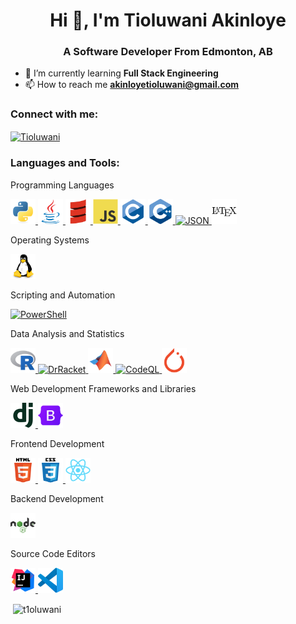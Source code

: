 <h1 align="center">Hi 👋, I'm Tioluwani Akinloye</h1>
<h3 align="center">A Software Developer From Edmonton, AB</h3>

- 🌱 I’m currently learning **Full Stack Engineering**
- 📫 How to reach me **akinloyetioluwani@gmail.com**

<h3 align="left">Connect with me:</h3>
<p align="left">
<a href="https://www.linkedin.com/in/tioluwani-akinloye-255a481b7/" target="blank"><img align="center" src="https://raw.githubusercontent.com/rahuldkjain/github-profile-readme-generator/master/src/images/icons/Social/linked-in-alt.svg" alt="Tioluwani" height="30" width="40" /></a>
</p>

<h3 align="left">Languages and Tools:</h3>
<p align="left">
  <!-- Programming Languages -->
  <p>Programming Languages</p>
  <a href="https://www.python.org" target="_blank" rel="noreferrer">
    <img src="https://raw.githubusercontent.com/devicons/devicon/master/icons/python/python-original.svg" alt="Python" width="40" height="40"/>
  </a>
  <a href="https://www.java.com" target="_blank" rel="noreferrer">
    <img src="https://raw.githubusercontent.com/devicons/devicon/master/icons/java/java-original.svg" alt="Java" width="40" height="40"/>
  </a>
  <a href="https://www.scala-lang.org/" target="_blank" rel="noreferrer">
    <img src="https://raw.githubusercontent.com/devicons/devicon/master/icons/scala/scala-original.svg" alt="Scala" width="40" height="40"/>
  </a>
  <a href="https://developer.mozilla.org/en-US/docs/Web/JavaScript" target="_blank" rel="noreferrer">
    <img src="https://raw.githubusercontent.com/devicons/devicon/master/icons/javascript/javascript-original.svg" alt="JavaScript" width="40" height="40"/>
  </a>
  <a href="https://www.cprogramming.com/" target="_blank" rel="noreferrer">
    <img src="https://raw.githubusercontent.com/devicons/devicon/master/icons/c/c-original.svg" alt="C" width="40" height="40"/>
  </a>
  <a href="https://www.cplusplus.com/" target="_blank" rel="noreferrer">
    <img src="https://raw.githubusercontent.com/devicons/devicon/master/icons/cplusplus/cplusplus-original.svg" alt="C++" width="40" height="40"/>
  </a>
  <a href="https://www.json.org/" target="_blank" rel="noreferrer">
    <img src="https://simpleicons.org/icons/json.svg" alt="JSON" width="40" height="40"/>
  </a>
  </a>
  <a href="https://www.latex-project.org/" target="_blank" rel="noreferrer">
    <img src="https://raw.githubusercontent.com/devicons/devicon/master/icons/latex/latex-original.svg" alt="LaTeX" width="40" height="40"/>
  </a>
  <br>

  <!-- Operating Systems -->
  <p>Operating Systems</p>
  <a href="https://www.linux.org/" target="_blank" rel="noreferrer">
    <img src="https://raw.githubusercontent.com/devicons/devicon/master/icons/linux/linux-original.svg" alt="Linux" width="40" height="40"/>
  </a>
  <br>

  <!-- Scripting and Automation -->
  <p>Scripting and Automation</p>
  <a href="https://docs.microsoft.com/en-us/powershell/" target="_blank" rel="noreferrer">
    <img src="https://img.icons8.com/color/48/000000/powershell.png" alt="PowerShell" width="40" height="40"/>
  </a>
  <br>

  <!-- Data Analysis and Statistics -->
  <p>Data Analysis and Statistics</p>
  <a href="https://www.r-project.org/" target="_blank" rel="noreferrer">
    <img src="https://raw.githubusercontent.com/devicons/devicon/master/icons/r/r-original.svg" alt="R" width="40" height="40"/>
  </a>
  <a href="https://racket-lang.org/" target="_blank" rel="noreferrer">
    <img src="https://simpleicons.org/icons/racket.svg" alt="DrRacket" width="40" height="40"/>
  </a>
  <a href="https://www.mathworks.com/products/matlab.html" target="_blank" rel="noreferrer">
    <img src="https://raw.githubusercontent.com/devicons/devicon/master/icons/matlab/matlab-original.svg" alt="Matlab" width="40" height="40"/>
  </a>
  <a href="https://securitylab.github.com/tools/codeql" target="_blank" rel="noreferrer">
    <img src="https://simpleicons.org/icons/codeql.svg" alt="CodeQL" width="40" height="40"/>
  </a>
  <a href="https://pytorch.org/" target="_blank" rel="noreferrer">
    <img src="https://raw.githubusercontent.com/devicons/devicon/master/icons/pytorch/pytorch-original.svg" alt="PyTorch" width="40" height="40"/>
  </a>
  <br>

  <!-- Web Development Frameworks and Libraries -->
  <p>Web Development Frameworks and Libraries</p>
  <a href="https://www.djangoproject.com/" target="_blank" rel="noreferrer">
    <img src="https://raw.githubusercontent.com/devicons/devicon/master/icons/django/django-plain.svg" alt="Django" width="40" height="40"/>
  </a>
  <a href="https://getbootstrap.com/" target="_blank" rel="noreferrer">
    <img src="https://raw.githubusercontent.com/devicons/devicon/master/icons/bootstrap/bootstrap-original.svg" alt="Bootstrap" width="40" height="40"/>
  </a>
  <br>

  <!-- Frontend Development -->
  <p>Frontend Development</p>
  <a href="https://www.w3.org/html/" target="_blank" rel="noreferrer">
    <img src="https://raw.githubusercontent.com/devicons/devicon/master/icons/html5/html5-original-wordmark.svg" alt="HTML5" width="40" height="40"/>
  </a>
  <a href="https://www.w3schools.com/css/" target="_blank" rel="noreferrer">
    <img src="https://raw.githubusercontent.com/devicons/devicon/master/icons/css3/css3-original-wordmark.svg" alt="CSS3" width="40" height="40"/>
  </a>
  <a href="https://reactjs.org/" target="_blank" rel="noreferrer">
    <img src="https://raw.githubusercontent.com/devicons/devicon/master/icons/react/react-original.svg" alt="React" width="40" height="40"/>
  </a>
  <br>

  <!-- Backend Development -->
  <p>Backend Development</p>
  <a href="https://nodejs.org/" target="_blank" rel="noreferrer">
    <img src="https://raw.githubusercontent.com/devicons/devicon/master/icons/nodejs/nodejs-original-wordmark.svg" alt="Node.js" width="40" height="40"/>
  </a>
  <br>

  <!-- Source Code Editors -->
  <p>Source Code Editors</p>
  <a href="https://www.jetbrains.com/idea/" target="_blank" rel="noreferrer">
    <img src="https://raw.githubusercontent.com/devicons/devicon/master/icons/intellij/intellij-original.svg" alt="IntelliJ IDEA" width="40" height="40"/>
  </a>
  <a href="https://code.visualstudio.com/" target="_blank" rel="noreferrer">
    <img src="https://raw.githubusercontent.com/devicons/devicon/master/icons/vscode/vscode-original.svg" alt="VSCode" width="40" height="40"/>
  </a>
</p>


<p>&nbsp;<img align="center" src="https://github-readme-stats.vercel.app/api?username=t1oluwani&show_icons=true&locale=en" alt="t1oluwani" /></p>

